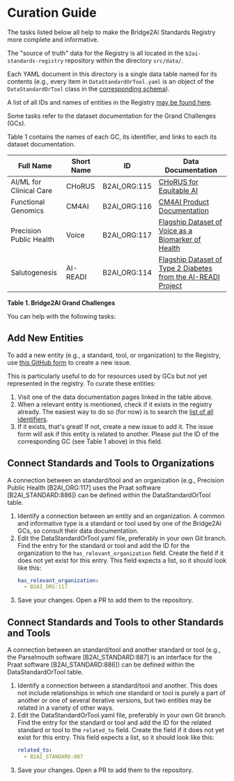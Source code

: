 # Curation Guide

The tasks listed below all help to make the Bridge2AI Standards Registry more complete and informative.

The "source of truth" data for the Registry is all located in the `b2ai-standards-registry` repository within the directory `src/data/`.

Each YAML document in this directory is a single data table named for its contents (e.g., every item in `DataStandardOrTool.yaml` is an object of the `DataStandardOrTool` class in the [corresponding schema](https://github.com/bridge2ai/b2ai-standards-registry/blob/main/src/schema/standards_datastandardortool_schema.yaml)).

A list of all IDs and names of entities in the Registry [may be found here](https://github.com/bridge2ai/b2ai-standards-registry/blob/main/src/all_ids.tsv).

Some tasks refer to the dataset documentation for the Grand Challenges (GCs).

Table 1 contains the names of each GC, its identifier, and links to each its dataset documentation.

| Full Name | Short Name | ID | Data Documentation |
|-----------|------------|----|--------------------|
|AI/ML for Clinical Care|CHoRUS|B2AI_ORG:115|[CHoRUS for Equitable AI](https://github.com/chorus-ai#table-of-contents)|
|Functional Genomics|CM4AI|B2AI_ORG:116|[CM4AI Product Documentation](https://cm4ai.org/product-documentation/)|
|Precision Public Health|Voice|B2AI_ORG:117|[Flagship Dataset of Voice as a Biomarker of Health](https://docs.b2ai-voice.org/)|
|Salutogenesis|AI-READI|B2AI_ORG:114|[Flagship Dataset of Type 2 Diabetes from the AI-READI Project](https://fairhub.io/datasets/2)|

**Table 1. Bridge2AI Grand Challenges**

You can help with the following tasks:

## Add New Entities

To add a new entity (e.g., a standard, tool, or organization) to the Registry, use [this GitHub form](https://github.com/bridge2ai/b2ai-standards-registry/issues/new?template=newEntity.yml) to create a new issue.

This is particularly useful to do for resources used by GCs but not yet represented in the registry. To curate these entities:
1. Visit one of the data documentation pages linked in the table above.
2. When a relevant entity is mentioned, check if it exists in the registry already. The easiest way to do so (for now) is to search the [list of all identifiers](https://github.com/bridge2ai/b2ai-standards-registry/blob/main/src/all_ids.tsv).
3. If it exists, that's great! If not, create a new issue to add it. The issue form will ask if this entity is related to another. Please put the ID of the corresponding GC (see Table 1 above) in this field.

## Connect Standards and Tools to Organizations

A connection between an standard/tool and an organization (e.g., Precision Public Health [B2AI_ORG:117] uses the Praat software [B2AI_STANDARD:886]) can be defined within the DataStandardOrTool table.

1. Identify a connection between an entity and an organization. A common and informative type is a standard or tool used by one of the Bridge2AI GCs, so consult their data documentation.
2. Edit the DataStandardOrTool.yaml file, preferably in your own Git branch. Find the entry for the standard or tool and add the ID for the organization to the `has_relevant_organization` field. Create the field if it does not yet exist for this entry. This field expects a list, so it should look like this:
    ```yaml
    has_relevant_organization:
      - B2AI_ORG:117
    ```
3. Save your changes. Open a PR to add them to the repository.

## Connect Standards and Tools to other Standards and Tools

A connection between an standard/tool and another standard or tool (e.g., the Parselmouth software [B2AI_STANDARD:887] is an interface for the Praat software [B2AI_STANDARD:886]) can be defined within the DataStandardOrTool table.

1. Identify a connection between a standard/tool and another. This does not include relationships in which one standard or tool is purely a part of another or one of several iterative versions, but two entities may be related in a variety of other ways.
2. Edit the DataStandardOrTool.yaml file, preferably in your own Git branch. Find the entry for the standard or tool and add the ID for the related standard or tool to the `related_to` field. Create the field if it does not yet exist for this entry. This field expects a list, so it should look like this:
    ```yaml
    related_to:
      - B2AI_STANDARD:887
    ```
3. Save your changes. Open a PR to add them to the repository.